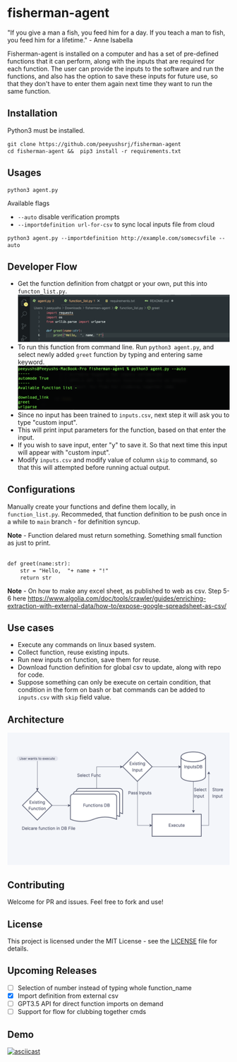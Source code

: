 # fisherman-agent

"If you give a man a fish, you feed him for a day. If you teach a man to fish, you feed him for a lifetime." -  Anne Isabella 

Fisherman-agent is installed on a computer and has a set of pre-defined functions that it can perform, along with the inputs that are required for each function. The user can provide the inputs to the software and run the functions, and also has the option to save these inputs for future use, so that they don't have to enter them again next time they want to run the same function.

## Installation

Python3 must be installed. 

```
git clone https://github.com/peeyushsrj/fisherman-agent
cd fisherman-agent &&  pip3 install -r requirements.txt
```

## Usages 

```
python3 agent.py
```

Available flags 

- `--auto` disable verification prompts
- `--importdefinition url-for-csv` to sync local inputs file from cloud

```
python3 agent.py --importdefinition http://example.com/somecsvfile --auto
```

## Developer Flow

- Get the function definition from chatgpt or your own, put this into `functon_list.py`. 
![Adding function call](./assets/func_list.png)
- To run this function from command line. Run `python3 agent.py`, and select newly added `greet` function by typing and entering same keyword.  
![Adding function call](./assets/func_select.png)
- Since no input has been trained to `inputs.csv`, next step it will ask you to type "custom input". 
- This will print input parameters for the function, based on that enter the input. 
- If you wish to  save input, enter "y" to save it. So that next time this input will appear with "custom input". 
- Modify `inputs.csv` and modify value of column `skip` to command, so that this will attempted before running actual output. 

## Configurations

Manually create your functions and define them locally, in `function_list.py`. Recommeded, that function definition to be push once in a while to  `main` branch - for definition syncup. 

**Note** - Function delared must return something.  Something small function as just to print. 

```

def greet(name:str):
    str = "Hello,  "+ name + "!"
    return str 

```

**Note** - On how to make any excel sheet, as published to web as csv. Step 5-6
here https://www.algolia.com/doc/tools/crawler/guides/enriching-extraction-with-external-data/how-to/expose-google-spreadsheet-as-csv/

## Use cases

- Execute any commands on linux based system. 
- Collect function, reuse existing inputs.
- Run new inputs on function, save them for reuse. 
- Download function definition for global csv to update, along with repo for code.
- Suppose something can only be execute on certain condition, that condition in the form on bash or bat commands can be added to `inputs.csv` with `skip` field value.

## Architecture

![Architecture](./assets/architecture.png)

## Contributing

Welcome for PR and issues. Feel free to fork and use! 

##  License

This project is licensed under the MIT License - see the [LICENSE](LICENSE) file for details.

## Upcoming Releases

- [ ] Selection of number instead of typing whole function_name
- [x] Import definition from external csv
- [ ] GPT3.5 API for direct function imports on demand
- [ ] Support for flow for clubbing together cmds

## Demo

[![asciicast](https://asciinema.org/a/GxZIvzbDGWpAShckhpQ0YwCJn.svg)](https://asciinema.org/a/GxZIvzbDGWpAShckhpQ0YwCJn)
